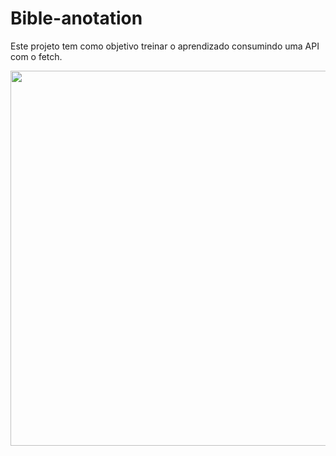# Bible-anotation

Este projeto tem como objetivo treinar o aprendizado consumindo uma API com o fetch.

<img src="https://github.com/maiconhenriquefa/bible-anotation/blob/main/bible-anotation.gif?raw=true" width="600"/>
